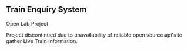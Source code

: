 ## Train Enquiry System
Open Lab Project

Project discontinued due to unavailability of reliable open source api's to gather Live Train Information.
